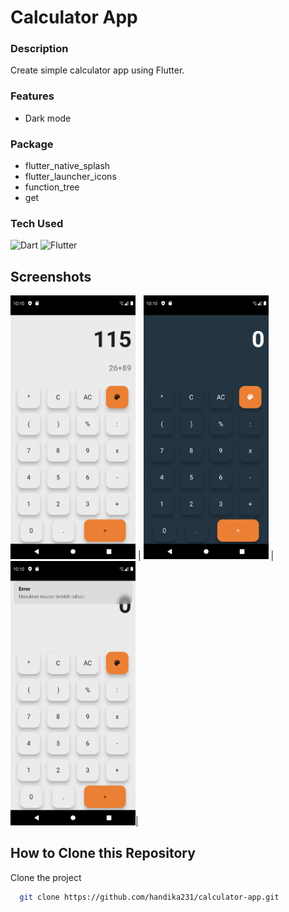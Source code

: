 
# Calculator App

### Description
Create simple calculator app using Flutter.

### Features
- Dark mode

### Package
- flutter_native_splash
- flutter_launcher_icons
- function_tree
- get

### Tech Used
![Dart](https://img.shields.io/badge/dart-%230175C2.svg?style=for-the-badge&logo=dart&logoColor=white) ![Flutter](https://img.shields.io/badge/Flutter-%2302569B.svg?style=for-the-badge&logo=Flutter&logoColor=white)


## Screenshots

 <img src="assets/2.png" width="200"   /> | <img src="assets/3.png" width="200" /> | <img src="assets/1.png" width="200" />|



## How to Clone this Repository

Clone the project

```bash
  git clone https://github.com/handika231/calculator-app.git
```
